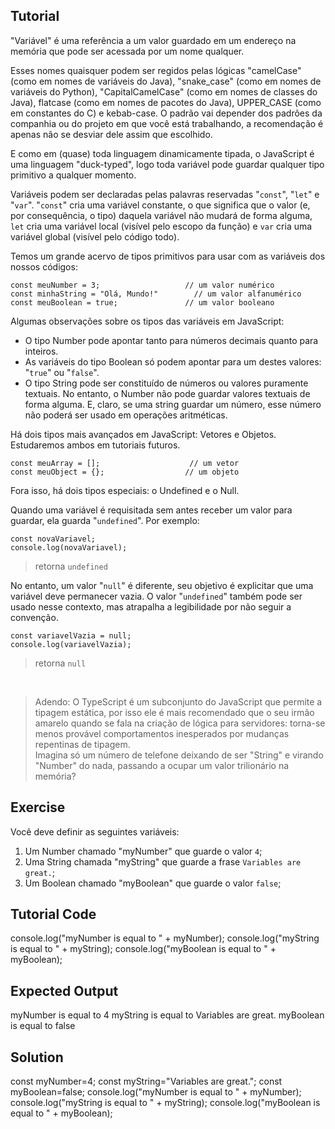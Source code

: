 Tutorial
--------

"Variável" é uma referência a um valor guardado em um endereço na memória que pode ser acessada por um nome qualquer.

Esses nomes quaisquer podem ser regidos pelas lógicas "camelCase" (como em nomes de variáveis do Java), "snake_case" (como em nomes de variáveis do Python), "CapitalCamelCase" (como em nomes de classes do Java), flatcase (como em nomes de pacotes do Java), UPPER_CASE (como em constantes do C) e kebab-case. O padrão vai depender dos padrões da companhia ou do projeto em que você está trabalhando, a recomendação é apenas não se desviar dele assim que escolhido.

E como em (quase) toda linguagem dinamicamente tipada, o JavaScript é uma linguagem "duck-typed", logo toda variável pode guardar qualquer tipo primitivo a qualquer momento.

Variáveis podem ser declaradas pelas palavras reservadas "`const`", "`let`" e "`var`". "`const`" cria uma variável constante, o que significa que o valor (e, por consequência, o tipo) daquela variável não mudará de forma alguma, `let` cria uma variável local (visível pelo escopo da função) e `var` cria uma variável global (visível pelo código todo).

Temos um grande acervo de tipos primitivos para usar com as variáveis dos nossos códigos:

    const meuNumber = 3;                   // um valor numérico
    const minhaString = "Olá, Mundo!"        // um valor alfanumérico
    const meuBoolean = true;               // um valor booleano

Algumas observações sobre os tipos das variáveis em JavaScript:

* O tipo Number pode apontar tanto para números decimais quanto para inteiros. 
* As variáveis do tipo Boolean só podem apontar para um destes valores: "`true`" ou "`false`".
* O tipo String pode ser constituído de números ou valores puramente textuais. No entanto, o Number não pode guardar valores textuais de forma alguma. E, claro, se uma string guardar um número, esse número não poderá ser usado em operações aritméticas.

Há dois tipos mais avançados em JavaScript: Vetores e Objetos. Estudaremos ambos em tutoriais futuros.

    const meuArray = [];                    // um vetor
    const meuObject = {};                  // um objeto

Fora isso, há dois tipos especiais: o Undefined e o Null.

Quando uma variável é requisitada sem antes receber um valor para guardar, ela guarda "`undefined`". Por exemplo:

    const novaVariavel;
    console.log(novaVariavel);
>retorna `undefined`

No entanto, um valor "`null`" é diferente, seu objetivo é explicitar que uma variável deve permanecer vazia. O valor "`undefined`" também pode ser usado nesse contexto, mas atrapalha a legibilidade por não seguir a convenção.

    const variavelVazia = null;
    console.log(variavelVazia);


>retorna `null`

<br>

> Adendo: O TypeScript é um subconjunto do JavaScript que permite a tipagem estática, por isso ele é mais recomendado que o seu irmão amarelo quando se fala na criação de lógica para servidores: torna-se menos provável comportamentos inesperados por mudanças repentinas de tipagem.
<br>Imagina só um número de telefone deixando de ser "String" e virando "Number" do nada, passando a ocupar um valor trilionário na memória?

Exercise
--------

Você deve definir as seguintes variáveis:

1. Um Number chamado "myNumber" que guarde o valor `4`;
2. Uma String chamada "myString" que guarde a frase `Variables are great.`;
3. Um Boolean chamado "myBoolean" que guarde o valor `false`;

Tutorial Code
-------------

console.log("myNumber is equal to " + myNumber);
console.log("myString is equal to " + myString);
console.log("myBoolean is equal to " + myBoolean);

Expected Output
---------------

myNumber is equal to 4
myString is equal to Variables are great.
myBoolean is equal to false

Solution
--------
const myNumber=4;
const myString="Variables are great.";
const myBoolean=false;
console.log("myNumber is equal to " + myNumber);
console.log("myString is equal to " + myString);
console.log("myBoolean is equal to " + myBoolean);
